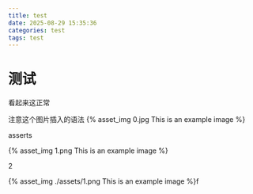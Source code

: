 ```yaml
---
title: test
date: 2025-08-29 15:35:36
categories: test
tags: test
---
```


# 测试

看起来这正常

注意这个图片插入的语法
{% asset_img 0.jpg This is an example image %}



asserts

{% asset_img 1.png This is an example image %}

2

{% asset_img ./assets/1.png This is an example image %}f